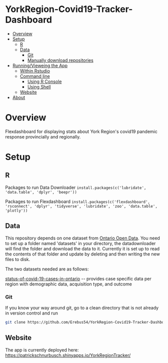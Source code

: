 YorkRegion-Covid19-Tracker-Dashboard
================

-   [Overview](#overview)
-   [Setup](#setup)
    -   [R](#r)
    -   [Data](#data)
        -   [Git](#git)
        -   [Manually download repositories](#manually-download-repositories)
-   [Running/Vieweing the App](#runningvieweing-the-app)
    -   [Within Rstudio](#within-rstudio)
    -   [Command line](#command-line)
        -   [Using R Console](#using-r-console)
        -   [Using Shell](#using-shell)
    -   [Website](#website)
-   [About](#about)


Overview
========
Flexdashboard for displaying stats about York Region's covid19 pandemic response provincially and regionally. 

Setup
=====

R
-
Packages to run Data Downloader 
`install.packages(c('lubridate', 'data.table', 'dplyr', 'beepr'))`

Packages to run Flexdashboard
`install.packages(c('flexdashboard', 'rsconnect', 'dplyr', 'tidyverse', 'lubridate', 'zoo', 'data.table', 'plotly'))`

Data
----
This repository depends on one dataset from [Ontario Open Data](https://data.ontario.ca/). You need to set up a folder named 'datasets' in your directory, the datadownloader will find the folder and download the data to it. Currently it is set up to read the contents of that folder and update by deleting and then writing the new files to disk. 

The two datasets needed are as follows: 

[status-of-covid-19-cases-in-ontario](https://data.ontario.ca/dataset/status-of-covid-19-cases-in-ontario) -- provides case specific data per region with demographic data, acquisition type, and outcome 
 
### Git

If you know your way around git, go to a clean directory that is not already in version control and run

``` bash
git clone https://github.com/Erebus54/YorkRegion-Covid19-Tracker-Dashboard.git
```

Website
-------

The app is currently deployed here: <https://patrickschnurbusch.shinyapps.io/YorkRegionTracker/>
